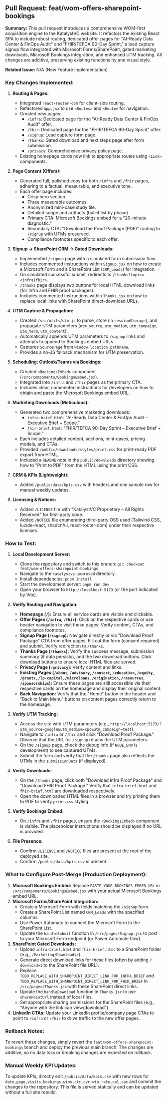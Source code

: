 ## Pull Request: feat/wom-offers-sharepoint-bookings

**Summary:** This pull request introduces a comprehensive WOM-first acquisition engine to the KatalystVC website. It refactors the existing React SPA to include robust routing, dedicated offer pages for "AI-Ready Data Center & FinOps Audit" and "FHIR/TEFCA 90-Day Sprint," a lead capture signup flow integrated with Microsoft Forms/SharePoint, gated marketing downloads, Microsoft Bookings integration, and enhanced UTM tracking. All changes are additive, preserving existing functionality and visual style.

**Related Issue:** N/A (New Feature Implementation)

### Key Changes Implemented:

1.  **Routing & Pages:**
    *   Integrated `react-router-dom` for client-side routing.
    *   Refactored `App.jsx` to use `<Routes>` and `<Route>` for navigation.
    *   Created new pages:
        *   `/infra`: Dedicated page for the "AI-Ready Data Center & FinOps Audit" offer.
        *   `/fhir`: Dedicated page for the "FHIR/TEFCA 90-Day Sprint" offer.
        *   `/signup`: Lead capture form page.
        *   `/thanks`: Gated download and next steps page after form submission.
        *   `/privacy`: Comprehensive privacy policy page.
    *   Existing homepage cards now link to appropriate routes using `<Link>` components.

2.  **Page Content (Offers):**
    *   Generated full, polished copy for both `/infra` and `/fhir` pages, adhering to a factual, measurable, and executive tone.
    *   Each offer page includes:
        *   Crisp hero section.
        *   Three measurable outcomes.
        *   Anonymized mini-case study tile.
        *   Detailed scope and artifacts (bullet list by phase).
        *   Primary CTA: Microsoft Bookings embed for a "20-minute diagnostic."
        *   Secondary CTA: "Download the Proof Package (PDF)" routing to `/signup` with UTMs preserved.
        *   Compliance footnotes specific to each offer.

3.  **Signup → SharePoint CRM → Gated Downloads:**
    *   Implemented `/signup` page with a simulated form submission flow.
    *   Includes commented instructions within `Signup.jsx` on how to create a Microsoft Form and a SharePoint List (`CRM_Leads`) for integration.
    *   On simulated successful submit, redirects to `/thanks?topic=<infra|fhir>`.
    *   `/thanks` page displays two buttons for local HTML download links (for Infra and FHIR proof packages).
    *   Includes commented instructions within `Thanks.jsx` on how to replace local links with SharePoint direct-download URLs.

4.  **UTM Capture & Propagation:**
    *   Created `/src/utils/utm.js` to parse, store (in `sessionStorage`), and propagate UTM parameters (`utm_source`, `utm_medium`, `utm_campaign`, `utm_term`, `utm_content`).
    *   Automatically appends UTM parameters to `/signup` links and attempts to append to Bookings embed URLs.
    *   Captures `SourcePage` from `window.location.pathname`.
    *   Provides a no-JS fallback mechanism for UTM preservation.

5.  **Scheduling: Outlook/Teams via Bookings:**
    *   Created `<BookingsEmbed>` component (`/src/components/BookingsEmbed.jsx`).
    *   Integrated into `/infra` and `/fhir` pages as the primary CTA.
    *   Includes clear, commented instructions for developers on how to obtain and paste the Microsoft Bookings embed URL.

6.  **Marketing Downloads (Meticulous):**
    *   Generated two comprehensive marketing downloads:
        *   `infra-brief.html`: "AI-Ready Data Center & FinOps Audit – Executive Brief + Scope."
        *   `fhir-brief.html`: "FHIR/TEFCA 90-Day Sprint – Executive Brief + Scope."
    *   Each includes detailed content, sections, mini-cases, pricing models, and CTAs.
    *   Provided `/public/downloads/styles/print.css` for print-ready PDF export from HTML.
    *   Included a `README` note in the `public/downloads` directory showing how to "Print to PDF" from the HTML using the print CSS.

7.  **CRM & KPIs (Lightweight):**
    *   Added `/public/data/kpis.csv` with headers and one sample row for manual weekly updates.

8.  **Licensing & Notices:**
    *   Added `/LICENSE` file with "KatalystVC Proprietary – All Rights Reserved" for first-party code.
    *   Added `/NOTICE` file enumerating third-party OSS used (Tailwind CSS, lucide-react, shadcn/ui, react-router-dom) under their respective licenses.

### How to Test:

1.  **Local Development Server:**
    *   Clone the repository and switch to this branch: `git checkout feat/wom-offers-sharepoint-bookings`
    *   Navigate to the `katalystvc-improved` directory.
    *   Install dependencies: `pnpm install`
    *   Start the development server: `pnpm run dev`
    *   Open your browser to `http://localhost:5173` (or the port indicated by Vite).

2.  **Verify Routing and Navigation:**
    *   **Homepage (`/`):** Ensure all service cards are visible and clickable.
    *   **Offer Pages (`/infra`, `/fhir`):** Click on the respective cards or use header navigation to visit these pages. Verify content, CTAs, and compliance footnotes.
    *   **Signup Page (`/signup`):** Navigate directly or via "Download Proof Package" CTA from offer pages. Fill out the form (consent required) and submit. Verify redirection to `/thanks`.
    *   **Thanks Page (`/thanks`):** Verify the success message, submission summary (if data persists), and the two download buttons. Click download buttons to ensure local HTML files are served.
    *   **Privacy Page (`/privacy`):** Verify content and links.
    *   **Existing Pages (`/about`, `/advisory`, `/contact`, `/education`, `/equity`, `/grants`, `/lp-capital`, `/microloans`, `/origination`, `/resources`, `/sponsorships`):** Ensure these pages are still accessible via their respective cards on the homepage and display their original content.
    *   **Back Navigation:** Verify that the "Home" button in the header and "Back to Main Menu" buttons on content pages correctly return to the homepage.

3.  **Verify UTM Tracking:**
    *   Access the site with UTM parameters (e.g., `http://localhost:5173/?utm_source=google&utm_medium=cpc&utm_campaign=test`).
    *   Navigate to `/infra` or `/fhir` and click "Download Proof Package." Observe that the URL for `/signup` retains the UTM parameters.
    *   On the `/signup` page, check the debug info (if `NODE_ENV` is development) to see captured UTMs.
    *   Submit the form and verify that the `/thanks` page also reflects the UTMs in the `submissionData` (if displayed).

4.  **Verify Downloads:**
    *   On the `/thanks` page, click both "Download Infra Proof Package" and "Download FHIR Proof Package." Verify that `infra-brief.html` and `fhir-brief.html` are downloaded respectively.
    *   Open the downloaded HTML files in a browser and try printing them to PDF to verify `print.css` styling.

5.  **Verify Bookings Embed:**
    *   On `/infra` and `/fhir` pages, ensure the `<BookingsEmbed>` component is visible. The placeholder instructions should be displayed if no URL is provided.

6.  **File Presence:**
    *   Confirm `/LICENSE` and `/NOTICE` files are present at the root of the deployed site.
    *   Confirm `/public/data/kpis.csv` is present.

### What to Configure Post-Merge (Production Deployment):

1.  **Microsoft Bookings Embed:** Replace `PASTE_YOUR_BOOKINGS_EMBED_URL` in `/src/components/BookingsEmbed.jsx` with your actual Microsoft Bookings embed URL.
2.  **Microsoft Forms/SharePoint Integration:**
    *   Create a Microsoft Form with fields matching the `/signup` form.
    *   Create a SharePoint List named `CRM_Leads` with the specified columns.
    *   Use Power Automate to connect the Microsoft Form to the SharePoint List.
    *   Update the `handleSubmit` function in `/src/pages/Signup.jsx` to post to your Microsoft Form endpoint (or Power Automate flow).
3.  **SharePoint Gated Downloads:**
    *   Upload `infra-brief.html` and `fhir-brief.html` to a SharePoint folder (e.g., `/Marketing/Downloads/`).
    *   Generate direct download links for these files (often by adding `?download=1` to the SharePoint file URL).
    *   Replace `TODO_REPLACE_WITH_SHAREPOINT_DIRECT_LINK_FOR_INFRA_BRIEF` and `TODO_REPLACE_WITH_SHAREPOINT_DIRECT_LINK_FOR_FHIR_BRIEF` in `/src/pages/Thanks.jsx` with these SharePoint direct links.
    *   Update the `handleDownload` function in `Thanks.jsx` to use `sharePointUrl` instead of local files.
    *   Set appropriate sharing permissions for the SharePoint files (e.g., "Anyone with the link can view/download").
4.  **LinkedIn CTAs:** Update your LinkedIn profile/company page CTAs to point to `/infra` or `/fhir` to drive traffic to the new offer pages.

### Rollback Notes:

To revert these changes, simply revert the `feat/wom-offers-sharepoint-bookings` branch and deploy the previous main branch. The changes are additive, so no data loss or breaking changes are expected on rollback.

### Manual Weekly KPI Updates:

To update KPIs, directly edit `/public/data/kpis.csv` with new rows for `date,page,visits,bookings,wins,ctr,cvr,win_rate,cpl,cac` and commit the changes to the repository. This file is served statically and can be updated without a full site rebuild.
